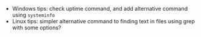 * Windows tips: check uptime command, and add alternative command using `systeminfo`
* Linux tips: simpler alternative command to finding text in files using grep with some options?
